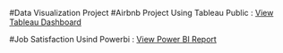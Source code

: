 #Data Visualization Project
#Airbnb Project Using Tableau Public :
[View Tableau Dashboard](https://public.tableau.com/app/profile/batoul.blaybel/viz/AirBnBFullProject_17124997962010/Dashboard1)

#Job Satisfaction Usind Powerbi :
[View Power BI Report]([https://app.powerbi.com/view?r=YourReportID](https://app.powerbi.com/groups/me/reports/0ec1087a-95f5-4751-8ea6-22aba8bedc8f/ReportSection?experience=power-bi))

